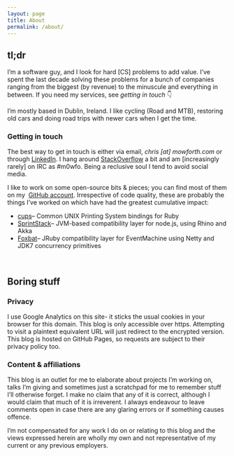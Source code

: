 ```yaml
---
layout: page
title: About
permalink: /about/
---
```


## tl;dr

I&#8217;m a software guy, and I look for hard [CS] problems to add value. I&#8217;ve spent the last decade solving these problems for a bunch of companies ranging from the biggest (by revenue) to the minuscule and everything in between. If you need my services, see _getting in touch_ 👇

I&#8217;m mostly based in Dublin, Ireland. I like cycling (Road and MTB), restoring old cars and doing road trips with newer cars when I get the time.

### Getting in touch

The best way to get in touch is either via email, _chris [at] mowforth.com_ or through <a href="https://www.linkedin.com/in/chrismowforth/" target="_blank">LinkedIn</a>. I hang around <a href="https://stackoverflow.com/users/468112/chris-mowforth" target="_blank">StackOverflow</a> a bit and am [increasingly rarely] on IRC as #m0wfo. Being a reclusive soul I tend to avoid social media.

I like to work on some open-source bits & pieces; you can find most of them on my  <a href="https://github.com/m0wfo" target="_blank">GitHub account</a>. Irrespective of code quality, these are probably the things I&#8217;ve worked on which have had the greatest cumulative impact:

  * <a href="https://github.com/m0wfo/cups" target="_blank">cups</a>&#8211; Common UNIX Printing System bindings for Ruby
  * <a href="https://github.com/sprintstack/sprintstack" target="_blank">SprintStack</a>&#8211; JVM-based compatibility layer for node.js, using Rhino and Akka
  * <a href="https://github.com/m0wfo/foxbat" target="_blank">Foxbat</a>&#8211; JRuby compatibility layer for EventMachine using Netty and JDK7 concurrency primitives

&nbsp;

## Boring stuff

### Privacy

I use Google Analytics on this site- it sticks the usual cookies in your browser for this domain. This blog is only accessible over https. Attempting to visit a plaintext equivalent URL will just redirect to the encrypted version. This blog is hosted on GitHub Pages, so requests are subject to their privacy policy too.

### Content & affiliations

This blog is an outlet for me to elaborate about projects I&#8217;m working on, talks I&#8217;m giving and sometimes just a scratchpad for me to remember stuff I&#8217;ll otherwise forget. I make no claim that any of it is correct, although I would claim that much of it is irreverent. I always endeavour to leave comments open in case there are any glaring errors or if something causes offence.

I&#8217;m not compensated for any work I do on or relating to this blog and the views expressed herein are wholly my own and not representative of my current or any previous employers.
